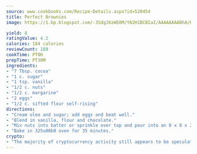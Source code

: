 ```yaml
---
source: www.cookbooks.com/Recipe-Details.aspx?id=520454
title: Perfect Brownies
image: https://1.bp.blogspot.com/-3SdgJ6zWE0M/YA2H1BCBIaI/AAAAAAAABhA/KLu9yTsYBMkJQudB_uFGwTypBtmTiBfZgCLcBGAsYHQ/s320/4.png

yield: 8
ratingValue: 4.2
calories: 184 calories
reviewCount: 189
cookTime: PT0H
prepTime: PT30M
ingredients:
- "7 Tbsp. cocoa"
- "1 c. sugar"
- "1 tsp. vanilla"
- "1/2 c. nuts"
- "1/2 c. margarine"
- "2 eggs"
- "1/2 c. sifted flour self-rising"
directions:
- "Cream oleo and sugar; add eggs and beat well."
- "Blend in vanilla, flour and chocolate."
- "Mix nuts into batter or sprinkle over top and pour into an 8 x 8 x 2-inch greased pan."
- "Bake in 325u00b0 oven for 35 minutes."
crypto:
- "The majority of cryptocurrency activity still appears to be speculative."
---
```

